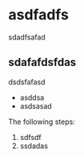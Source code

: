 # asdfadfs
sdadfsafad
## sdafafdsfdas
dsdsfafasd

* asddsa
* asdsasad

The following steps:

1. sdfsdf
2. ssdadas

